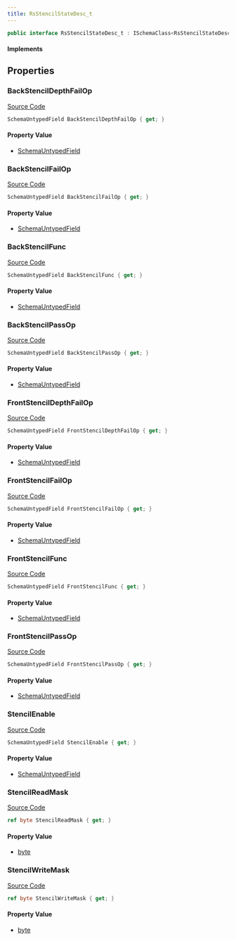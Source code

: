 ```yaml
---
title: RsStencilStateDesc_t
---
```


```csharp
public interface RsStencilStateDesc_t : ISchemaClass<RsStencilStateDesc_t>, ISchemaField, ISchemaClass, INativeHandle
```

#### Implements

## Properties

### BackStencilDepthFailOp

[Source Code](https://github.com/swiftly-solution/swiftlys2/blob/main/managed/src/SwiftlyS2.Generated/Schemas/Interfaces/RsStencilStateDesc_t.cs#L36)

```csharp
SchemaUntypedField BackStencilDepthFailOp { get; }
```

#### Property Value

- [SchemaUntypedField](/docs/api/shared/schemas/schemauntypedfield)

### BackStencilFailOp

[Source Code](https://github.com/swiftly-solution/swiftlys2/blob/main/managed/src/SwiftlyS2.Generated/Schemas/Interfaces/RsStencilStateDesc_t.cs#L33)

```csharp
SchemaUntypedField BackStencilFailOp { get; }
```

#### Property Value

- [SchemaUntypedField](/docs/api/shared/schemas/schemauntypedfield)

### BackStencilFunc

[Source Code](https://github.com/swiftly-solution/swiftlys2/blob/main/managed/src/SwiftlyS2.Generated/Schemas/Interfaces/RsStencilStateDesc_t.cs#L42)

```csharp
SchemaUntypedField BackStencilFunc { get; }
```

#### Property Value

- [SchemaUntypedField](/docs/api/shared/schemas/schemauntypedfield)

### BackStencilPassOp

[Source Code](https://github.com/swiftly-solution/swiftlys2/blob/main/managed/src/SwiftlyS2.Generated/Schemas/Interfaces/RsStencilStateDesc_t.cs#L39)

```csharp
SchemaUntypedField BackStencilPassOp { get; }
```

#### Property Value

- [SchemaUntypedField](/docs/api/shared/schemas/schemauntypedfield)

### FrontStencilDepthFailOp

[Source Code](https://github.com/swiftly-solution/swiftlys2/blob/main/managed/src/SwiftlyS2.Generated/Schemas/Interfaces/RsStencilStateDesc_t.cs#L24)

```csharp
SchemaUntypedField FrontStencilDepthFailOp { get; }
```

#### Property Value

- [SchemaUntypedField](/docs/api/shared/schemas/schemauntypedfield)

### FrontStencilFailOp

[Source Code](https://github.com/swiftly-solution/swiftlys2/blob/main/managed/src/SwiftlyS2.Generated/Schemas/Interfaces/RsStencilStateDesc_t.cs#L21)

```csharp
SchemaUntypedField FrontStencilFailOp { get; }
```

#### Property Value

- [SchemaUntypedField](/docs/api/shared/schemas/schemauntypedfield)

### FrontStencilFunc

[Source Code](https://github.com/swiftly-solution/swiftlys2/blob/main/managed/src/SwiftlyS2.Generated/Schemas/Interfaces/RsStencilStateDesc_t.cs#L30)

```csharp
SchemaUntypedField FrontStencilFunc { get; }
```

#### Property Value

- [SchemaUntypedField](/docs/api/shared/schemas/schemauntypedfield)

### FrontStencilPassOp

[Source Code](https://github.com/swiftly-solution/swiftlys2/blob/main/managed/src/SwiftlyS2.Generated/Schemas/Interfaces/RsStencilStateDesc_t.cs#L27)

```csharp
SchemaUntypedField FrontStencilPassOp { get; }
```

#### Property Value

- [SchemaUntypedField](/docs/api/shared/schemas/schemauntypedfield)

### StencilEnable

[Source Code](https://github.com/swiftly-solution/swiftlys2/blob/main/managed/src/SwiftlyS2.Generated/Schemas/Interfaces/RsStencilStateDesc_t.cs#L18)

```csharp
SchemaUntypedField StencilEnable { get; }
```

#### Property Value

- [SchemaUntypedField](/docs/api/shared/schemas/schemauntypedfield)

### StencilReadMask

[Source Code](https://github.com/swiftly-solution/swiftlys2/blob/main/managed/src/SwiftlyS2.Generated/Schemas/Interfaces/RsStencilStateDesc_t.cs#L44)

```csharp
ref byte StencilReadMask { get; }
```

#### Property Value

- [byte](https://learn.microsoft.com/dotnet/api/system.byte)

### StencilWriteMask

[Source Code](https://github.com/swiftly-solution/swiftlys2/blob/main/managed/src/SwiftlyS2.Generated/Schemas/Interfaces/RsStencilStateDesc_t.cs#L46)

```csharp
ref byte StencilWriteMask { get; }
```

#### Property Value

- [byte](https://learn.microsoft.com/dotnet/api/system.byte)

